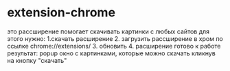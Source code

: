 # extension-chrome
это рассширение помогает скачивать картинки с любых сайтов
для этого нужно:
1.скачать расширение 
2. загрузить рассширение в хром по ссылке chrome://extensions/
3. обновить 
4. расширение готово к работе
результат: popup окно с картинками, которые можно скачать кликнув на кнопку "скачать"
